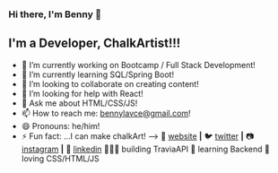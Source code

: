 ### Hi there, I'm Benny 👋

## I'm a Developer,  ChalkArtist!!!

- 🔭 I’m currently working on Bootcamp / Full Stack Development!
- 🌱 I’m currently learning SQL/Spring Boot!
- 👯 I’m looking to collaborate on creating content!
- 🤔 I’m looking for help with React!
- 💬 Ask me about HTML/CSS/JS!
- 📫 How to reach me: bennylavce@gmail.com!
- 😄 Pronouns: he/him!
- ⚡ Fun fact: ...I can make chalkArt!
-->
🏡 [website][website] **|** 
🐦 [twitter][twitter] **|** 
📷 [instagram][instagram] **|** 
👔 [linkedin][linkedin]
👨🏼‍💻 building TraviaAPI
🧠 learning Backend
💜 loving CSS/HTML/JS 


[website]: https://bradgarropy.com
[twitter]: https://twitter.com/ByKeGer
[instagram]: https://www.instagram.com/bendzamin_benny/
[linkedin]: https://linkedin.com/in/bradgarropy
